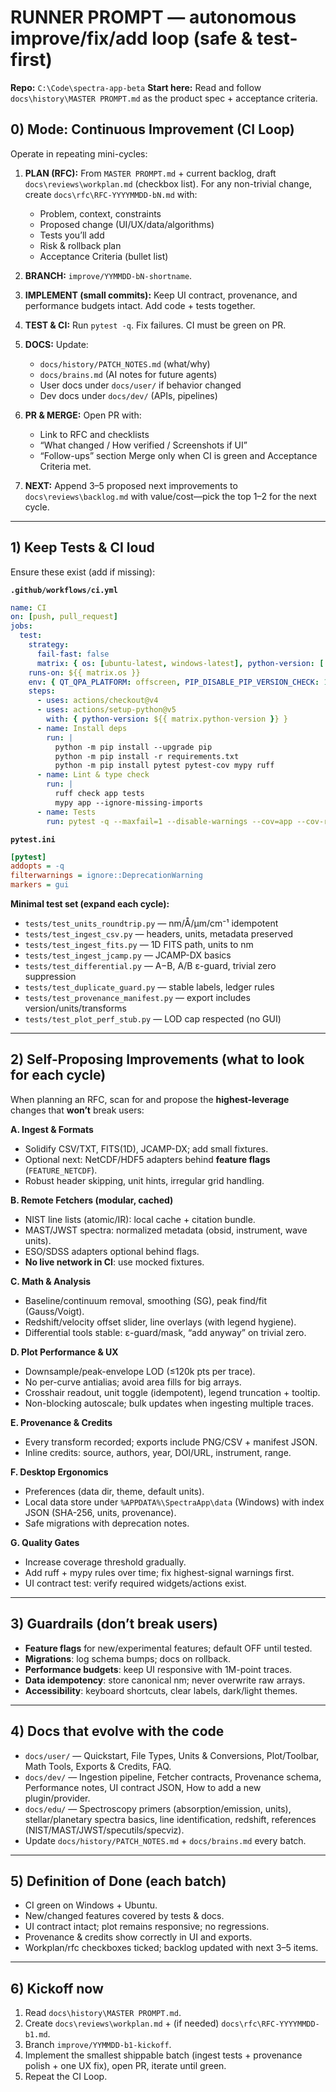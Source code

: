 # RUNNER PROMPT — autonomous improve/fix/add loop (safe & test-first)

**Repo:** `C:\Code\spectra-app-beta`
**Start here:** Read and follow `docs\history\MASTER PROMPT.md` as the product spec + acceptance criteria.

## 0) Mode: Continuous Improvement (CI Loop)

Operate in repeating mini-cycles:

1. **PLAN (RFC):** From `MASTER PROMPT.md` + current backlog, draft `docs\reviews\workplan.md` (checkbox list). For any non-trivial change, create `docs\rfc\RFC-YYYYMMDD-bN.md` with:

   * Problem, context, constraints
   * Proposed change (UI/UX/data/algorithms)
   * Tests you’ll add
   * Risk & rollback plan
   * Acceptance Criteria (bullet list)

2. **BRANCH:** `improve/YYMMDD-bN-shortname`.

3. **IMPLEMENT (small commits):** Keep UI contract, provenance, and performance budgets intact. Add code + tests together.

4. **TEST & CI:** Run `pytest -q`. Fix failures. CI must be green on PR.

5. **DOCS:** Update:

   * `docs/history/PATCH_NOTES.md` (what/why)
   * `docs/brains.md` (AI notes for future agents)
   * User docs under `docs/user/` if behavior changed
   * Dev docs under `docs/dev/` (APIs, pipelines)

6. **PR & MERGE:** Open PR with:

   * Link to RFC and checklists
   * “What changed / How verified / Screenshots if UI”
   * “Follow-ups” section
     Merge only when CI is green and Acceptance Criteria met.

7. **NEXT:** Append 3–5 proposed next improvements to `docs\reviews\backlog.md` with value/cost—pick the top 1–2 for the next cycle.

---

## 1) Keep Tests & CI loud

Ensure these exist (add if missing):

**`.github/workflows/ci.yml`**

```yaml
name: CI
on: [push, pull_request]
jobs:
  test:
    strategy:
      fail-fast: false
      matrix: { os: [ubuntu-latest, windows-latest], python-version: ['3.10','3.11'] }
    runs-on: ${{ matrix.os }}
    env: { QT_QPA_PLATFORM: offscreen, PIP_DISABLE_PIP_VERSION_CHECK: 1 }
    steps:
      - uses: actions/checkout@v4
      - uses: actions/setup-python@v5
        with: { python-version: ${{ matrix.python-version }} }
      - name: Install deps
        run: |
          python -m pip install --upgrade pip
          python -m pip install -r requirements.txt
          python -m pip install pytest pytest-cov mypy ruff
      - name: Lint & type check
        run: |
          ruff check app tests
          mypy app --ignore-missing-imports
      - name: Tests
        run: pytest -q --maxfail=1 --disable-warnings --cov=app --cov-report=term-missing
```

**`pytest.ini`**

```ini
[pytest]
addopts = -q
filterwarnings = ignore::DeprecationWarning
markers = gui
```

**Minimal test set (expand each cycle):**

* `tests/test_units_roundtrip.py` — nm/Å/µm/cm⁻¹ idempotent
* `tests/test_ingest_csv.py` — headers, units, metadata preserved
* `tests/test_ingest_fits.py` — 1D FITS path, units to nm
* `tests/test_ingest_jcamp.py` — JCAMP-DX basics
* `tests/test_differential.py` — A−B, A/B ε-guard, trivial zero suppression
* `tests/test_duplicate_guard.py` — stable labels, ledger rules
* `tests/test_provenance_manifest.py` — export includes version/units/transforms
* `tests/test_plot_perf_stub.py` — LOD cap respected (no GUI)

---

## 2) Self-Proposing Improvements (what to look for each cycle)

When planning an RFC, scan for and propose the **highest-leverage** changes that **won’t** break users:

**A. Ingest & Formats**

* Solidify CSV/TXT, FITS(1D), JCAMP-DX; add small fixtures.
* Optional next: NetCDF/HDF5 adapters behind **feature flags** (`FEATURE_NETCDF`).
* Robust header skipping, unit hints, irregular grid handling.

**B. Remote Fetchers (modular, cached)**

* NIST line lists (atomic/IR): local cache + citation bundle.
* MAST/JWST spectra: normalized metadata (obsid, instrument, wave units).
* ESO/SDSS adapters optional behind flags.
* **No live network in CI**: use mocked fixtures.

**C. Math & Analysis**

* Baseline/continuum removal, smoothing (SG), peak find/fit (Gauss/Voigt).
* Redshift/velocity offset slider, line overlays (with legend hygiene).
* Differential tools stable: ε-guard/mask, “add anyway” on trivial zero.

**D. Plot Performance & UX**

* Downsample/peak-envelope LOD (≤120k pts per trace).
* No per-curve antialias; avoid area fills for big arrays.
* Crosshair readout, unit toggle (idempotent), legend truncation + tooltip.
* Non-blocking autoscale; bulk updates when ingesting multiple traces.

**E. Provenance & Credits**

* Every transform recorded; exports include PNG/CSV + manifest JSON.
* Inline credits: source, authors, year, DOI/URL, instrument, range.

**F. Desktop Ergonomics**

* Preferences (data dir, theme, default units).
* Local data store under `%APPDATA%\SpectraApp\data` (Windows) with index JSON (SHA-256, units, provenance).
* Safe migrations with deprecation notes.

**G. Quality Gates**

* Increase coverage threshold gradually.
* Add ruff + mypy rules over time; fix highest-signal warnings first.
* UI contract test: verify required widgets/actions exist.

---

## 3) Guardrails (don’t break users)

* **Feature flags** for new/experimental features; default OFF until tested.
* **Migrations**: log schema bumps; docs on rollback.
* **Performance budgets**: keep UI responsive with 1M-point traces.
* **Data idempotency**: store canonical nm; never overwrite raw arrays.
* **Accessibility**: keyboard shortcuts, clear labels, dark/light themes.

---

## 4) Docs that evolve with the code

* `docs/user/` — Quickstart, File Types, Units & Conversions, Plot/Toolbar, Math Tools, Exports & Credits, FAQ.
* `docs/dev/` — Ingestion pipeline, Fetcher contracts, Provenance schema, Performance notes, UI contract JSON, How to add a new plugin/provider.
* `docs/edu/` — Spectroscopy primers (absorption/emission, units), stellar/planetary spectra basics, line identification, redshift, references (NIST/MAST/JWST/specutils/specviz).
* Update `docs/history/PATCH_NOTES.md` + `docs/brains.md` every batch.

---

## 5) Definition of Done (each batch)

* CI green on Windows + Ubuntu.
* New/changed features covered by tests & docs.
* UI contract intact; plot remains responsive; no regressions.
* Provenance & credits show correctly in UI and exports.
* Workplan/rfc checkboxes ticked; backlog updated with next 3–5 items.

---

## 6) Kickoff now

1. Read `docs\history\MASTER PROMPT.md`.
2. Create `docs\reviews\workplan.md` + (if needed) `docs\rfc\RFC-YYYYMMDD-b1.md`.
3. Branch `improve/YYMMDD-b1-kickoff`.
4. Implement the smallest shippable batch (ingest tests + provenance polish + one UX fix), open PR, iterate until green.
5. Repeat the CI Loop.
